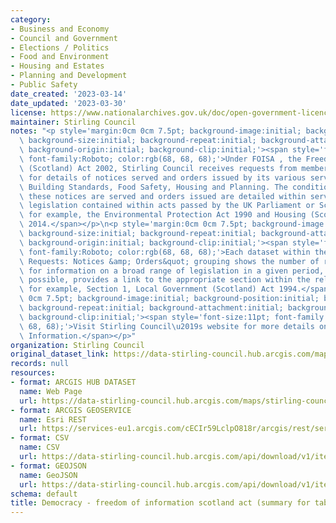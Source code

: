 ```yaml
---
category:
- Business and Economy
- Council and Government
- Elections / Politics
- Food and Environment
- Housing and Estates
- Planning and Development
- Public Safety
date_created: '2023-03-14'
date_updated: '2023-03-30'
license: https://www.nationalarchives.gov.uk/doc/open-government-licence/version/3/
maintainer: Stirling Council
notes: "<p style='margin:0cm 0cm 7.5pt; background-image:initial; background-position:initial;\
  \ background-size:initial; background-repeat:initial; background-attachment:initial;\
  \ background-origin:initial; background-clip:initial;'><span style='font-size:11pt;\
  \ font-family:Roboto; color:rgb(68, 68, 68);'>Under FOISA , the Freedom of Information\
  \ (Scotland) Act 2002, Stirling Council receives requests from members of the public\
  \ for details of notices served and orders issued by its various services, for example,\
  \ Building Standards, Food Safety, Housing and Planning. The conditions under which\
  \ these notices are served and orders issued are detailed within service specific\
  \ legislation contained within acts passed by the UK Parliament or Scottish Government,\
  \ for example, the Environmental Protection Act 1990 and Housing (Scotland) Act\
  \ 2014.</span></p>\n<p style='margin:0cm 0cm 7.5pt; background-image:initial; background-position:initial;\
  \ background-size:initial; background-repeat:initial; background-attachment:initial;\
  \ background-origin:initial; background-clip:initial;'><span style='font-size:11pt;\
  \ font-family:Roboto; color:rgb(68, 68, 68);'>Each dataset within the &quot;FOISA\
  \ Requests: Notices &amp; Orders&quot; grouping shows the number of requests received\
  \ for information on a broad range of legislation in a given period, and, where\
  \ possible, provides a link to the appropriate section within the relevant act,\
  \ for example, Section 1, Local Government (Scotland) Act 1994.</span></p>\n<p style='margin:0cm\
  \ 0cm 7.5pt; background-image:initial; background-position:initial; background-size:initial;\
  \ background-repeat:initial; background-attachment:initial; background-origin:initial;\
  \ background-clip:initial;'><span style='font-size:11pt; font-family:Roboto; color:rgb(68,\
  \ 68, 68);'>Visit Stirling Council\u2019s website for more details on Freedom of\
  \ Information.</span></p>"
organization: Stirling Council
original_dataset_link: https://data-stirling-council.hub.arcgis.com/maps/stirling-council::democracy-freedom-of-information-scotland-act-summary-for-table-only
records: null
resources:
- format: ARCGIS HUB DATASET
  name: Web Page
  url: https://data-stirling-council.hub.arcgis.com/maps/stirling-council::democracy-freedom-of-information-scotland-act-summary-for-table-only
- format: ARCGIS GEOSERVICE
  name: Esri REST
  url: https://services-eu1.arcgis.com/cECIr59LclpO818r/arcgis/rest/services/democracy%20-%20freedom%20of%20information%20(summary)/FeatureServer/0
- format: CSV
  name: CSV
  url: https://data-stirling-council.hub.arcgis.com/api/download/v1/items/8fb64b9ba0654d499307719305151a20/csv?layers=0
- format: GEOJSON
  name: GeoJSON
  url: https://data-stirling-council.hub.arcgis.com/api/download/v1/items/8fb64b9ba0654d499307719305151a20/geojson?layers=0
schema: default
title: Democracy - freedom of information scotland act (summary for table only)
---
```

